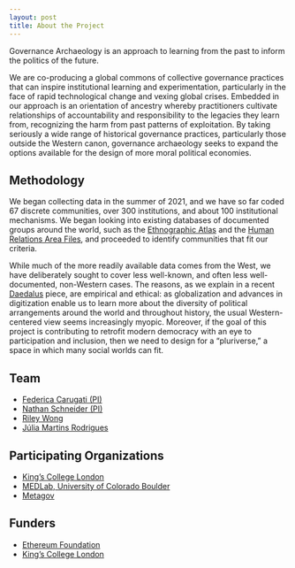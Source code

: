 ```yaml
---
layout: post
title: About the Project
---
```


Governance Archaeology is an approach to learning from the past to inform the politics of the future.

We are co-producing a global commons of collective governance practices that can inspire institutional learning and experimentation, particularly in the face of rapid technological change and vexing global crises. Embedded in our approach is an orientation of ancestry whereby practitioners cultivate relationships of accountability and responsibility to the legacies they learn from, recognizing the harm from past patterns of exploitation. By taking seriously a wide range of historical governance practices, particularly those outside the Western canon, governance archaeology seeks to expand the options available for the design of more moral political economies. 

## Methodology

We began collecting data in the summer of 2021, and we have so far coded 67 discrete communities, over 300 institutions, and about 100 institutional mechanisms. We began looking into existing databases of documented groups around the world, such as the [Ethnographic Atlas](https://d-place.org/contributions/EA) and the [Human Relations Area Files](https://hraf.yale.edu/), and proceeded to identify communities that fit our criteria. 

While much of the more readily available data comes from the West, we have deliberately sought to cover less well-known, and often less well-documented, non-Western cases. The reasons, as we explain in a recent [Daedalus](https://www.amacad.org/publication/governance-archaeology-research-ancestry) piece, are empirical and ethical: as globalization and advances in digitization enable us to learn more about the  diversity of political arrangements around the world and throughout history, the usual Western-centered view seems increasingly myopic. Moreover, if the goal of this project is contributing to retrofit modern democracy with an eye to participation and inclusion, then we need to design for a “pluriverse,” a space in which many social worlds can fit.  

## Team

- [Federica Carugati (PI)](https://www.kcl.ac.uk/people/federica-carugati)
- [Nathan Schneider (PI)](https://nathanschneider.info/)
- [Riley Wong](https://www.rileynwong.com/)
- [Júlia Martins Rodrigues](https://www.linkedin.com/in/j%C3%BAlia-martins-rodrigues-phd-963435144/)

## Participating Organizations

- [King’s College London](https://www.kcl.ac.uk/)
- [MEDLab, University of Colorado Boulder](https://www.colorado.edu/lab/medlab/)
- [Metagov](https://metagov.org/)

## Funders

- [Ethereum Foundation](https://ethereum.foundation/)
- [King’s College London](https://www.kcl.ac.uk/)
